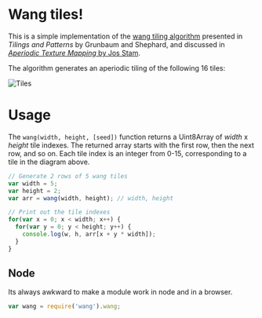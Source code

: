 # Wang tiles!

This is a simple implementation of the [wang tiling algorithm](http://en.wikipedia.org/wiki/Wang_tile) presented in *Tilings and Patterns* by Grunbaum and Shephard, and discussed in [*Aperiodic Texture Mapping* by Jos Stam](http://www.dgp.toronto.edu/people/stam/reality/Research/pdf/R046.pdf).

The algorithm generates an aperiodic tiling of the following 16 tiles:

![Tiles](github.com/josephg/wangjs/raw/master/tiles.png)

# Usage

The `wang(width, height, [seed])` function returns a Uint8Array of *width* x *height* tile indexes. The returned array starts with the first row, then the next row, and so on. Each tile index is an integer from 0-15, corresponding to a tile in the diagram above.

```javascript
// Generate 2 rows of 5 wang tiles
var width = 5;
var height = 2;
var arr = wang(width, height); // width, height

// Print out the tile indexes
for(var x = 0; x < width; x++) {
  for(var y = 0; y < height; y++) {
    console.log(w, h, arr[x + y * width]);
  }
}
```

## Node

Its always awkward to make a module work in node and in a browser.

```javascript
var wang = require('wang').wang;
```



